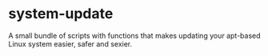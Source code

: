 # system-update
A small bundle of scripts with functions that makes updating your apt-based Linux system easier, safer and sexier. 

